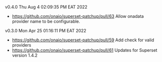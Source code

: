 
v0.4.0 Thu Aug  4 02:09:35 PM EAT 2022
-  https://github.com/onaio/superset-patchup/pull/63 Allow onadata provider name to be configurable.

v0.3.0 Mon Apr 25 01:16:11 PM EAT 2022
- https://github.com/onaio/superset-patchup/pull/59 Add check for  valid providers
- https://github.com/onaio/superset-patchup/pull/61 Updates for Superset version 1.4.2
